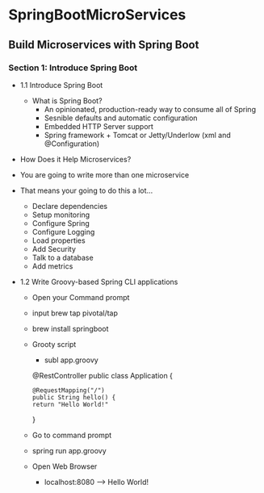 # SpringBootMicroServices
## Build Microservices with Spring Boot
### Section 1: Introduce Spring Boot
 
* 1.1 Introduce Spring Boot
  * What is Spring Boot?
    - An opinionated, production-ready way to consume all of Spring
    - Sesnible defaults and automatic configuration
    - Embedded HTTP Server support
    - Spring framework + Tomcat or Jetty/Underlow (xml and @Configuration)
 
 * How Does it Help Microservices?
  * You are going to write more than one microservice
  * That means your going to do this a lot...
    - Declare dependencies
    - Setup monitoring
    - Configure Spring
    - Configure Logging
    - Load properties
    - Add Security
    - Talk to a database
    - Add metrics
* 1.2 Write Groovy-based Spring CLI applications
  * Open your Command prompt
  * input brew tap pivotal/tap
  * brew install springboot
  * Grooty script
    * subl app.groovy
    
    @RestController
    public class Application {
    	
    	@RequestMapping("/")
    	public String hello() {
    	return "Hello World!"
    }
  * Go to command prompt
  * spring run app.groovy
  * Open Web Browser
    * localhost:8080 --> Hello World!

